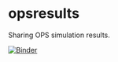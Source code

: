 # opsresults
Sharing OPS simulation results.

[![Binder](https://mybinder.org/badge_logo.svg)](https://mybinder.org/v2/gh/amit112amit/opsresults/master?urlpath=/tree/ShowPlots.ipynb)
